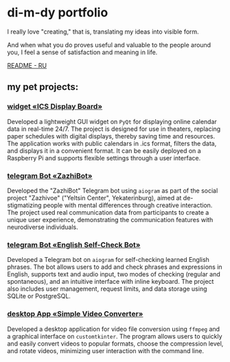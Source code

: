 # di-m-dy portfolio

I really love "creating," that is, translating my ideas into visible form.

And when what you do proves useful and valuable to the people around you, I feel a sense of satisfaction and meaning in life.

[README - RU](README_ru.md)

## my pet projects:

### [widget «ICS Display Board»](https://github.com/di-m-dy/ics_display_board.git)

Developed a lightweight GUI widget on `PyQt` for displaying online calendar data in real-time 24/7. The project is designed for use in theaters, replacing paper schedules with digital displays, thereby saving time and resources. The application works with public calendars in .ics format, filters the data, and displays it in a convenient format. It can be easily deployed on a Raspberry Pi and supports flexible settings through a user interface.

### [telegram Bot «ZazhiBot»](https://github.com/di-m-dy/ZazhiBot_Demo.git)

Developed the "ZazhiBot" Telegram bot using `aiogram` as part of the social project "Zazhivoe" ("Yeltsin Center", Yekaterinburg), aimed at de-stigmatizing people with mental differences through creative interaction. The project used real communication data from participants to create a unique user experience, demonstrating the communication features with neurodiverse individuals.

### [telegram Bot «English Self-Check Bot»](https://github.com/di-m-dy/EnglishSelfCheck_Bot_demo.git)

Developed a Telegram bot on `aiogram` for self-checking learned English phrases. The bot allows users to add and check phrases and expressions in English, supports text and audio input, two modes of checking (regular and spontaneous), and an intuitive interface with inline keyboard. The project also includes user management, request limits, and data storage using SQLite or PostgreSQL.

### [desktop App «Simple Video Converter»](https://github.com/di-m-dy/Video_Converter.git)

Developed a desktop application for video file conversion using `ffmpeg` and a graphical interface on `customtkinter`. The program allows users to quickly and easily convert videos to popular formats, choose the compression level, and rotate videos, minimizing user interaction with the command line.
